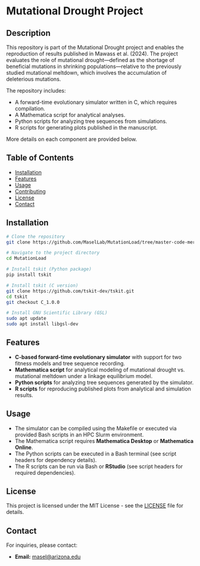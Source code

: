 # Mutational Drought Project

## Description

This repository is part of the Mutational Drought project and enables the reproduction of results published in Mawass et al. (2024). The project evaluates the role of mutational drought—defined as the shortage of beneficial mutations in shrinking populations—relative to the previously studied mutational meltdown, which involves the accumulation of deleterious mutations.

The repository includes:

- A forward-time evolutionary simulator written in C, which requires compilation.
- A Mathematica script for analytical analyses.
- Python scripts for analyzing tree sequences from simulations.
- R scripts for generating plots published in the manuscript.

More details on each component are provided below.

## Table of Contents

- [Installation](#installation)
- [Features](#features)
- [Usage](#usage)
- [Contributing](#contributing)
- [License](#license)
- [Contact](#contact)

## Installation

```bash
# Clone the repository
git clone https://github.com/MaselLab/MutationLoad/tree/master-code-merger-walid.git

# Navigate to the project directory
cd MutationLoad

# Install tskit (Python package)
pip install tskit

# Install tskit (C version)
git clone https://github.com/tskit-dev/tskit.git
cd tskit
git checkout C_1.0.0

# Install GNU Scientific Library (GSL)
sudo apt update
sudo apt install libgsl-dev
```

## Features

- **C-based forward-time evolutionary simulator** with support for two fitness models and tree sequence recording.
- **Mathematica script** for analytical modeling of mutational drought vs. mutational meltdown under a linkage equilibrium model.
- **Python scripts** for analyzing tree sequences generated by the simulator.
- **R scripts** for reproducing published plots from analytical and simulation results.

## Usage

- The simulator can be compiled using the Makefile or executed via provided Bash scripts in an HPC Slurm environment.
- The Mathematica script requires **Mathematica Desktop** or **Mathematica Online**.
- The Python scripts can be executed in a Bash terminal (see script headers for dependency details).
- The R scripts can be run via Bash or **RStudio** (see script headers for required dependencies).

## License

This project is licensed under the MIT License - see the [LICENSE](LICENSE) file for details.

## Contact

For inquiries, please contact:

- **Email:** [masel@arizona.edu](mailto:masel@arizona.edu)

